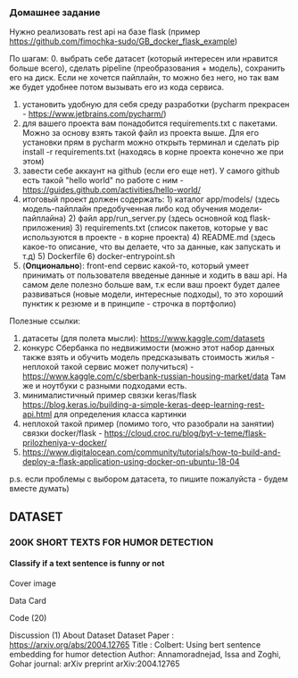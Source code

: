 ### Домашнее задание

Нужно реализовать rest api на базе flask (пример https://github.com/fimochka-sudo/GB_docker_flask_example)

По шагам:
0. выбрать себе датасет (который интересен или нравится больше всего), сделать pipeline (преобразования + модель), сохранить его на диск. Если не хочется пайплайн, то можно без него, но так вам же будет удобнее потом вызывать его из кода сервиса.
1. установить удобную для себя среду разработки (pycharm прекрасен - https://www.jetbrains.com/pycharm/)
2. для вашего проекта вам понадобится requirements.txt с пакетами. Можно за основу взять такой файл из проекта выше. Для его установки прям в pycharm можно открыть терминал и сделать pip install -r requirements.txt (находясь в корне проекта конечно же при этом)
3. завести себе аккаунт на github (если его еще нет). У самого github есть такой "hello world" по работе с ним - https://guides.github.com/activities/hello-world/
4. итоговый проект должен содержать: 1) каталог app/models/ (здесь модель-пайплайн предобученная либо код обучения модели-пайплайна) 2) файл app/run_server.py (здесь основной код flask-приложения) 3) requirements.txt (список пакетов, которые у вас используются в проекте - в корне проекта) 4) README.md (здесь какое-то описание, что вы делаете, что за данные, как запускать и т.д) 5) Dockerfile 6) docker-entrypoint.sh
5. (<b>Опционально</b>): front-end сервис какой-то, который умеет принимать от пользователя введеные данные и ходить в ваш api. На самом деле полезно больше вам, т.к если ваш проект будет далее развиваться (новые модели, интересные подходы), то это хороший пунктик к резюме и в принципе - строчка в портфолио)

Полезные ссылки:
1. датасеты (для полета мысли): https://www.kaggle.com/datasets
2. конкурс Сбербанка по недвижимости (можно этот набор данных также взять и обучить модель предсказывать стоимость жилья - неплохой такой сервис может получиться) - https://www.kaggle.com/c/sberbank-russian-housing-market/data Там же и ноутбуки с разными подходами есть.
3. минималистичный пример связки keras/flask https://blog.keras.io/building-a-simple-keras-deep-learning-rest-api.html для определения класса картинки
4. неплохой такой пример (помимо того, что разобрали на занятии) связки docker/flask - https://cloud.croc.ru/blog/byt-v-teme/flask-prilozheniya-v-docker/
5. https://www.digitalocean.com/community/tutorials/how-to-build-and-deploy-a-flask-application-using-docker-on-ubuntu-18-04

p.s. если проблемы с выбором датасета, то пишите пожалуйста - будем вместе думать)

## DATASET
### 200K SHORT TEXTS FOR HUMOR DETECTION
#### Classify if a text sentence is funny or not
Cover image

Data Card

Code (20)

Discussion (1)
About Dataset
Dataset Paper : https://arxiv.org/abs/2004.12765
Title : Colbert: Using bert sentence embedding for humor detection
Author: Annamoradnejad, Issa and Zoghi, Gohar
journal: arXiv preprint arXiv:2004.12765
